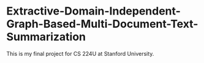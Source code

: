 # Extractive-Domain-Independent-Graph-Based-Multi-Document-Text-Summarization

This is my final project for CS 224U at Stanford University.
